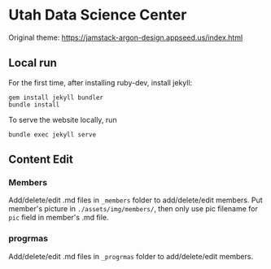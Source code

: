 # Utah Data Science Center

Original theme: https://jamstack-argon-design.appseed.us/index.html

## Local run
For the first time, after installing ruby-dev, install jekyll:
```shell
gem install jekyll bundler
bundle install
```
To serve the website locally, run
```shell
bundle exec jekyll serve
```

## Content Edit

### Members
Add/delete/edit .md files in `_members` folder to add/delete/edit members. Put member's picture in `./assets/img/members/`, then only use pic filename for `pic` field in member's .md file.

### progrmas
Add/delete/edit .md files in `_progrmas` folder to add/delete/edit members.